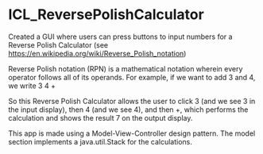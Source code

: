 # ICL_ReversePolishCalculator

Created a GUI where users can press buttons to input numbers for a Reverse Polish Calculator 
(see https://en.wikipedia.org/wiki/Reverse_Polish_notation) 

Reverse Polish notation (RPN) is a mathematical notation wherein every operator follows all of its 
operands. For example, if we want to add 3 and 4, we write 3 4 +

So this Reverse Polish Calculator allows the user to click 3 (and we see 3 in the input display), then 4 
(and we see 4), and then +, which performs the calculation and shows the result 7 on the output display.

This app is made using a Model-View-Controller design pattern. The model section implements a java.util.Stack
for the calculations.
